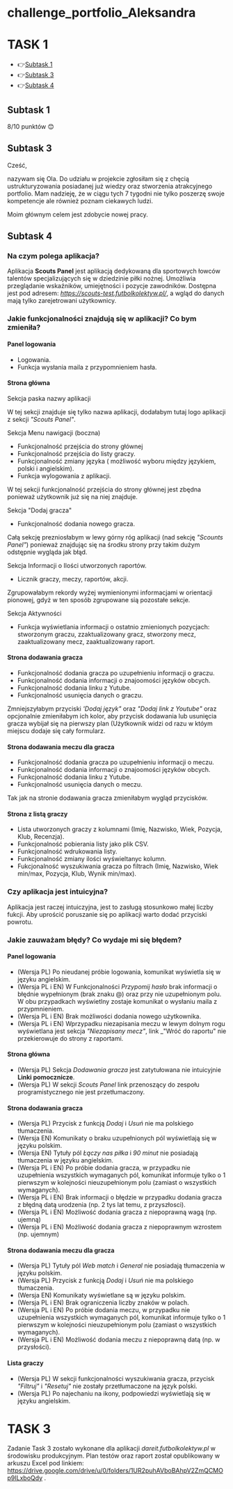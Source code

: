 # challenge_portfolio_Aleksandra
# TASK 1
 - 👉[Subtask 1](#Subtask-1)
 - 👉[Subtask 3](#Subtask-3)
 - 👉[Subtask 4](#Subtask-4)
 
## Subtask 1
8/10 punktów :blush: 
## Subtask 3

Cześć,

nazywam się Ola. Do udziału w projekcie zgłosiłam się z chęcią ustrukturyzowania posiadanej już wiedzy oraz stworzenia atrakcyjnego portfolio. Mam nadzieję, że w ciągu tych 7 tygodni nie tylko poszerzę swoje kompetencje ale również poznam ciekawych ludzi.  

Moim głównym celem jest zdobycie nowej pracy.

## Subtask 4
### Na czym polega aplikacja?
Aplikacja **Scouts Panel** jest aplikacją dedykowaną dla sportowych łowców talentów specjalizujących się w dziedzinie piłki nożnej. Umożliwia przeglądanie wskaźników, umiejętności i pozycje zawodników. Dostępna jest pod adresem: _https://scouts-test.futbolkolektyw.pl/_, a wgląd do danych mają tylko zarejetrowani użytkownicy.

### Jakie funkcjonalności znajdują się w aplikacji? Co bym zmieniła?
#### Panel logowania
- Logowania.
- Funkcja wysłania maila z przypomnieniem hasła.
  
#### Strona główna
Sekcja paska nazwy aplikacji

W tej sekcji znajduje się tylko nazwa aplikacji, dodałabym tutaj logo aplikacji z sekcji _"Scouts Panel"_.

Sekcja Menu nawigacji (boczna) 
- Funkcjonalność przejścia do strony głównej
- Funkcjonalność przejścia do listy graczy.
- Funkcjonalność zmiany języka ( możliwość wyboru między językiem, polski i angielskim).
- Funkcja wylogowania z aplikacji.

W tej sekcji funkcjonalność przejścia do strony głównej jest zbędna ponieważ użytkownik już się na niej znajduje.

Sekcja "Dodaj gracza"
- Funkcjonalność dodania nowego gracza.

Całą sekcję prezniosłabym w lewy górny róg aplikacji (nad sekcję _"Scounts Panel"_) ponieważ znajdując się na środku strony przy takim dużym odstępnie wygląda jak błąd.

Sekcja Informacji o Ilości utworzonych raportów.
- Licznik graczy, meczy, raportów, akcji.
  
Zgrupowałabym rekordy wyżej wymienionymi informacjami w orientacji pionowej, gdyż w ten sposób zgrupowane sią pozostałe sekcje.

Sekcja Aktywności
- Funkcja wyświetlania informacji o ostatnio zmienionych pozycjach: stworzonym graczu, zzaktualizowany gracz, stworzony mecz, zaaktualizowany mecz,  zaaktualizowany raport.

#### Strona dodawania gracza
- Funkcjonalność dodania gracza po uzupełnieniu informacji o graczu.
- Funkcjonalność dodania informacji o znajoomości języków obcych.
- Funkcjonalność dodania linku z Yutube.
- Funkcjonalność usunięcia danych o graczu.

Zmniejszyłabym przyciski _'Dodaj język"_ oraz _"Dodaj link z Youtube"_ oraz opcjonalnie zmieniłabym ich kolor, aby przycisk dodawania lub usunięcia gracza wybijał się na pierwszy plan (Użytkownik widzi od razu w któym miejscu dodaje się cały formularz. 

#### Strona dodawania meczu dla gracza
- Funkcjonalność dodania gracza po uzupełnieniu informacji o meczu.
- Funkcjonalność dodania informacji o znajoomości języków obcych.
- Funkcjonalność dodania linku z Yutube.
- Funkcjonalność usunięcia danych o meczu.

Tak jak na stronie dodawania gracza zmieniłabym wygląd przycisków.
  
#### Strona z listą graczy
- Lista utworzonych graczy z kolumnami (Imię, Nazwisko, Wiek, Pozycja, Klub, Recenzja).
- Funkcjonalność pobierania listy jako plik CSV.
- Funkcjonalność wdrukowania listy.
- Funkcjonalność zmiany ilości wyświeltanyc kolumn.
- Fukcjonalność wyszukiwania gracza po filtrach (Imię, Nazwisko, Wiek min/max, Pozycja, Klub, Wynik min/max).

### Czy aplikacja jest intuicyjna?
Aplikacja jest raczej intuiczyjna, jest to zasługą stosunkowo małej liczby fukcji. Aby uprościć poruszanie się po aplikacji warto dodać przyciski powrotu. 


### Jakie zauważam błędy? Co wydaje mi się błędem? 
#### Panel logowania
- (Wersja PL) Po nieudanej próbie logowania, komunikat wyświetla się w języku angielskim.
- (Wersja PL i EN) W Funkcjonalności _Przypomij hasło_ brak informacji o błędnie wypełnionym (brak znaku @) oraz przy nie uzupełnionym polu. W obu przypadkach wyświetlny zostaje komunikat o wysłaniu maila z przypmnieniem.
- (Wersja PL i EN) Brak możliwości dodania nowego użytkownika.
- (Wersja PL i EN) Wprzypadku niezapisania meczu w lewym dolnym rogu wyświetlana jest sekcja _"Niezapisany mecz"_, link _"Wróć do raportu" nie przekierowuje do strony z raportami.

#### Strona główna
- (Wersja PL) Sekcja _Dodawania gracza_ jest zatytułowana nie intuicyjnie **Linki pomocznicze**.
- (Wersja PL) W sekcji  _Scouts Panel_ link przenoszący do zespołu programistycznego nie jest przetłumaczony.

#### Strona dodawania gracza
- (Wersja PL) Przycisk z funkcją _Dodaj_ i _Usuń_ nie ma polskiego tłumaczenia.
- (Wersja EN) Komunikaty o braku uzupełnionych pól wyświetlają się w języku polskim.
- (Wersja EN) Tytuły pól _Łączy nas piłka_ i _90 minut_ nie posiadają tłumaczenia w  języku angielskim.
- (Wersja PL i EN) Po próbie dodania gracza, w przypadku nie uzupełnienia wszystkich wymaganych pól, komunikat informuje tylko o 1 pierwszym w kolejności nieuzupełnionym polu (zamiast o wszystkich wymaganych).
- (Wersja PL i EN) Brak informacji o błędzie w przypadku dodania gracza z błędną datą urodzenia (np. 2 tys lat temu, z przyszłosci).
- (Wersja PL i EN) Możliwość dodania gracza z niepoprawną wagą (np. ujemną)
- (Wersja PL i EN) Możliwość dodania gracza z niepoprawnym wzrostem (np. ujemnym)

#### Strona dodawania meczu dla gracza
- (Wersja PL) Tytuły pól _Web match_ i _General_ nie posiadają tłumaczenia w  języku polskim.
- (Wersja PL) Przycisk z funkcją _Dodaj_ i _Usuń_ nie ma polskiego tłumaczenia.
- (Wersja EN) Komunikaty wyświetlane są w języku polskim.
- (Wersja PL i EN) Brak ograniczenia liczby znaków w polach.
- (Wersja PL i EN) Po próbie dodania meczu, w przypadku nie uzupełnienia wszystkich wymaganych pól, komunikat informuje tylko o 1 pierwszym w kolejności nieuzupełnionym polu (zamiast o wszystkich wymaganych).
- (Wersja PL i EN) Możliwość dodania meczu z niepoprawną datą (np. w przysłości).

#### Lista graczy
- (Wersja PL) W sekcji funkcjonalności wyszukiwania gracza, przycisk _"Filtruj"_ i _"Resetuj"_ nie zostały przetłumaczone na język polski.
- (Wersja PL) Po najechaniu na ikony, podpowiedzi wyświetlają się w języku angielskim.

# TASK 3
Zadanie Task 3 zostało wykonane dla aplikacji _dareit.futbolkolektyw.pl_ w środowisku produkcyjnym. Plan testów oraz raport został opublikowany w arkuszu Excel pod linkiem: https://drive.google.com/drive/u/0/folders/1UR2puhAVboBAhpV2ZmQCMOp9ILxboQdy . 
  
  
